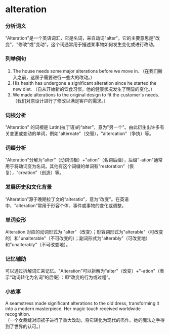 # alteration

### 分析词义

  

"Alteration"是一个英语词汇，它是名词，来自动词"alter"，它的主要意思是"改变"，"修改"或"变动"。这个词通常用于描述某事物如何发生变化或进行改动。

  

### 列举例句

  

1.  The house needs some major alterations before we move in. （在我们搬入之前，这房子需要进行一些大的改动。）
2.  His health has undergone a significant alteration since he started the new diet. （自从开始新的饮食习惯，他的健康状况发生了明显的变化。）
3.  We made alterations to the original design to fit the customer's needs. （我们对原设计进行了修改以满足客户的需求。）

  

### 词根分析

  

"Alteration" 的词根是 Latin(拉丁语)的“alter”，意为"另一个"。由此衍生出许多有关变更或变动的单词，例如"alternate"（交替），"altercation"（争执）等。

  

### 词缀分析

  

"Alteration"分解为“alter”（动词词根）+"ation"（名词后缀），后缀"-ation"通常用于将动词变为名词。其他有这个词缀的单词有"restoration"（恢复），“creation”（创造）等。

  

### 发展历史和文化背景

  

“Alteration”源于晚期拉丁文的“alteratio”，意为“改变”。在英语中，“alteration”常用于形容个体、事件或事物的变化或调整。

  

### 单词变形

  

Alteration 对应的动词形式为 "alter"（改变）；形容词形式为"alterable"（可改变的）和"unalterable"（不可改变的）；副词形式为"alterably"（可改变地）和"unalterably"（不可改变地）。

  

### 记忆辅助

  

可以通过拆解词汇来记忆。"Alteration"可以拆解为"alter"（改变）+"-ation"（表示“动词转化为名词”的后缀）：即“改变的行为或过程”。

  

### 小故事

  

A seamstress made significant alterations to the old dress, transforming it into a modern masterpiece. Her magic touch received worldwide recognition.  
（一个女裁缝对旧裙子进行了重大改动，将它转化为现代的杰作。她的魔法之手得到了世界的认可。）
